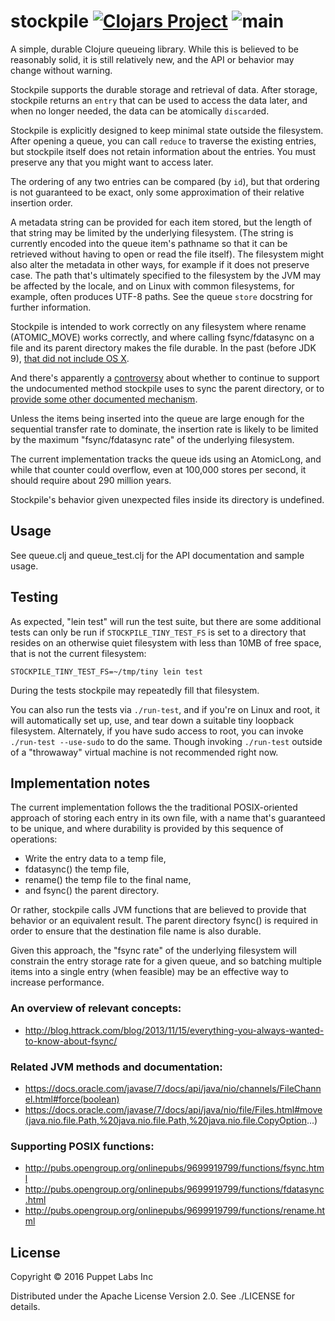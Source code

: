 # stockpile [![Clojars Project](https://img.shields.io/clojars/v/puppetlabs/stockpile.svg)](https://clojars.org/puppetlabs/stockpile) ![main](https://github.com/puppetlabs/stockpile/workflows/main/badge.svg)

A simple, durable Clojure queueing library.  While this is believed to
be reasonably solid, it is still relatively new, and the API or
behavior may change without warning.

Stockpile supports the durable storage and retrieval of data.  After
storage, stockpile returns an `entry` that can be used to access the
data later, and when no longer needed, the data can be atomically
`discard`ed.

Stockpile is explicitly designed to keep minimal state outside the
filesystem.  After opening a queue, you can call `reduce` to traverse
the existing entries, but stockpile itself does not retain information
about the entries.  You must preserve any that you might want to
access later.

The ordering of any two entries can be compared (by `id`), but that
ordering is not guaranteed to be exact, only some approximation of
their relative insertion order.

A metadata string can be provided for each item stored, but the length
of that string may be limited by the underlying filesystem.  (The
string is currently encoded into the queue item's pathname so that it
can be retrieved without having to open or read the file itself).  The
filesystem might also alter the metadata in other ways, for example if
it does not preserve case.  The path that's ultimately specified to
the filesystem by the JVM may be affected by the locale, and on Linux
with common filesystems, for example, often produces UTF-8 paths.  See
the queue `store` docstring for further information.

Stockpile is intended to work correctly on any filesystem where rename
(ATOMIC\_MOVE) works correctly, and where calling fsync/fdatasync on a
file and its parent directory makes the file durable.  In the past
(before JDK 9), [that did not include OS X](https://bugs.openjdk.java.net/browse/JDK-8080589).

And there's apparently a [controversy](http://mail.openjdk.java.net/pipermail/nio-dev/2015-May/003140.html)
about whether to continue to support the undocumented method stockpile
uses to sync the parent directory, or to
[provide some other documented mechanism](https://bugs.java.com/bugdatabase/view_bug.do?bug_id=8080235).

Unless the items being inserted into the queue are large enough for
the sequential transfer rate to dominate, the insertion rate is likely
to be limited by the maximum "fsync/fdatasync rate" of the underlying
filesystem.

The current implementation tracks the queue ids using an AtomicLong,
and while that counter could overflow, even at 100,000 stores per
second, it should require about 290 million years.

Stockpile's behavior given unexpected files inside its directory is
undefined.

## Usage

See queue.clj and queue_test.clj for the API documentation and sample
usage.

## Testing

As expected, "lein test" will run the test suite, but there are some
additional tests can only be run if `STOCKPILE_TINY_TEST_FS` is set
to a directory that resides on an otherwise quiet filesystem with less
than 10MB of free space, that is not the current filesystem:

    STOCKPILE_TINY_TEST_FS=~/tmp/tiny lein test

During the tests stockpile may repeatedly fill that filesystem.

You can also run the tests via `./run-test`, and if you're on Linux
and root, it will automatically set up, use, and tear down a suitable
tiny loopback filesystem.  Alternately, if you have sudo access to
root, you can invoke `./run-test --use-sudo` to do the same.  Though
invoking `./run-test` outside of a "throwaway" virtual machine is not
recommended right now.

## Implementation notes

The current implementation follows the the traditional POSIX-oriented
approach of storing each entry in its own file, with a name that's
guaranteed to be unique, and where durability is provided by this
sequence of operations:

  - Write the entry data to a temp file,
  - fdatasync() the temp file,
  - rename() the temp file to the final name,
  - and fsync() the parent directory.

Or rather, stockpile calls JVM functions that are believed to provide
that behavior or an equivalent result.  The parent directory fsync()
is required in order to ensure that the destination file name is also
durable.

Given this approach, the "fsync rate" of the underlying filesystem
will constrain the entry storage rate for a given queue, and so
batching multiple items into a single entry (when feasible) may be an
effective way to increase performance.

### An overview of relevant concepts:

  - http://blog.httrack.com/blog/2013/11/15/everything-you-always-wanted-to-know-about-fsync/

### Related JVM methods and documentation:

  - https://docs.oracle.com/javase/7/docs/api/java/nio/channels/FileChannel.html#force(boolean)
  - https://docs.oracle.com/javase/7/docs/api/java/nio/file/Files.html#move(java.nio.file.Path,%20java.nio.file.Path,%20java.nio.file.CopyOption...)

### Supporting POSIX functions:

  - http://pubs.opengroup.org/onlinepubs/9699919799/functions/fsync.html
  - http://pubs.opengroup.org/onlinepubs/9699919799/functions/fdatasync.html
  - http://pubs.opengroup.org/onlinepubs/9699919799/functions/rename.html

## License

Copyright © 2016 Puppet Labs Inc

Distributed under the Apache License Version 2.0.  See ./LICENSE for
details.
